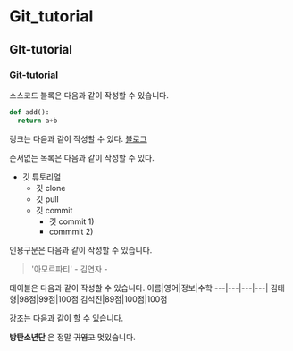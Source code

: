 # Git_tutorial
## GIt-tutorial
### Git-tutorial

소스코드 블록은 다음과 같이 작성할 수 있습니다.

```python
def add():
  return a+b
```

링크는 다음과 같이 작성할 수 있다.
[블로그](https://many-wisdom-love-myself.tistory.com/)

순서없는 목록은 다음과 같이 작성할 수 있다.
* 깃 튜토리얼
  * 깃 clone
  * 깃 pull
  * 깃 commit
    * 깃 commit 1)
    * commmit 2)

인용구문은 다음과 같이 작성할 수 있습니다.
> '아모르파티' - 김연자 -


테이블은 다음과 같이 작성할 수 있습니다.
이름|영어|정보|수학
---|---|---|---|
김태형|98점|99점|100점
김석진|89점|100점|100점


강조는 다음과 같이 할 수 있습니다.

**방탄소년단** 은 정말 ~~귀엽고~~ 멋있습니다.
